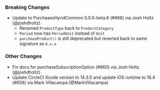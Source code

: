 ### Breaking Changes
* Update to PurchasesHyridCommon 5.0.0-beta.6 (#666) via Josh Holtz (@joshdholtz)
    * Renamed `ProductType` back to `ProductCategory`
    * `Period` now has `PeriodUnit` instead of `Unit`
    * `purchaseProduct()` is still deprecated but reverted back to same signature as `4.x.x` 
### Other Changes
* Fix docs for purchaseSubscriptionOption (#660) via Josh Holtz (@joshdholtz)
* Update CircleCI Xcode version to 14.3.0 and update iOS runtime to 16.4 (#658) via Mark Villacampa (@MarkVillacampa)
